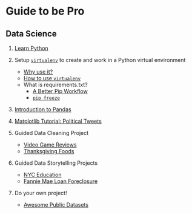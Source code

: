 # Guide to be Pro

## Data Science
1. [Learn Python](https://www.codecademy.com/learn/learn-python)
2. Setup [`virtualenv`](https://virtualenv.pypa.io/en/stable) to create and work in a Python virtual environment
	* [Why use it?](https://www.dabapps.com/blog/introduction-to-pip-and-virtualenv-python/)
	* [How to use `virtualenv`](http://www.simononsoftware.com/virtualenv-tutorial/)
	* What is requirements.txt?
		* [A Better Pip Workflow](https://www.kennethreitz.org/essays/a-better-pip-workflow)
		* [`pip freeze`](https://websauna.org/docs/tutorials/deployment/freeze.html)
3. [Introduction to Pandas](https://www.datacamp.com/community/tutorials/pandas-tutorial-dataframe-python)
4. [Matplotlib Tutorial: Political Tweets](https://www.dataquest.io/blog/matplotlib-tutorial/)

5. Guided Data Cleaning Project
    * [Video Game Reviews](https://www.dataquest.io/blog/pandas-python-tutorial/)
    * [Thanksgiving Foods](https://www.dataquest.io/blog/pandas-tutorial-python-2/)
6. Guided Data Storytelling Projects
    * [NYC Education](https://www.dataquest.io/blog/data-science-portfolio-project/)
    * [Fannie Mae Loan Foreclosure](https://www.dataquest.io/blog/data-science-portfolio-machine-learning/)
7. Do your own project!
	* [Awesome Public Datasets](https://github.com/awesomedata/awesome-public-datasets)